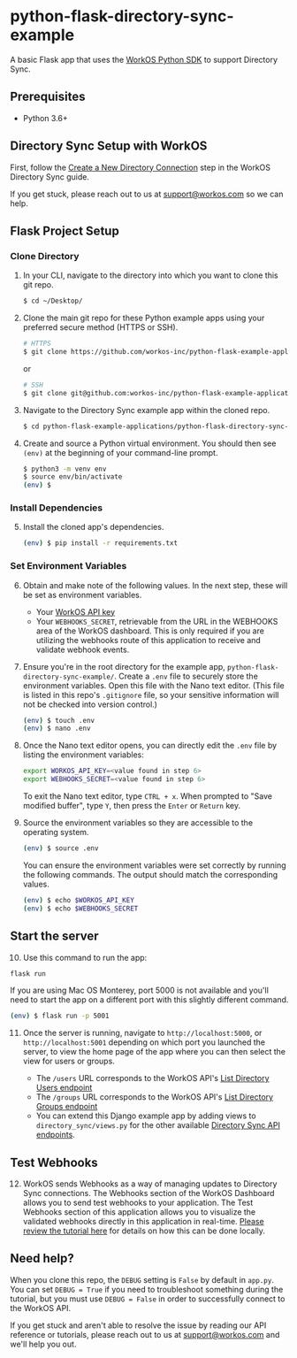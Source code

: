 # python-flask-directory-sync-example
A basic Flask app that uses the [WorkOS Python SDK](https://github.com/workos-inc/workos-python) to support Directory Sync.

## Prerequisites
- Python 3.6+

## Directory Sync Setup with WorkOS
First, follow the [Create a New Directory Connection](https://workos.com/docs/directory-sync/guide/create-new-directory-connection) step in the WorkOS Directory Sync guide.

If you get stuck, please reach out to us at support@workos.com so we can help.

## Flask Project Setup

### Clone Directory

1. In your CLI, navigate to the directory into which you want to clone this git repo.
   ```bash
   $ cd ~/Desktop/
   ```

2. Clone the main git repo for these Python example apps using your preferred secure method (HTTPS or SSH).
   ```bash
   # HTTPS
   $ git clone https://github.com/workos-inc/python-flask-example-applications.git
   ```

   or

   ```bash
   # SSH
   $ git clone git@github.com:workos-inc/python-flask-example-applications.git
   ```

3. Navigate to the Directory Sync example app within the cloned repo.
   ```bash
   $ cd python-flask-example-applications/python-flask-directory-sync-example
   ```

4. Create and source a Python virtual environment. You should then see `(env)` at the beginning of your command-line prompt.
   ```bash
   $ python3 -m venv env
   $ source env/bin/activate
   (env) $
   ```

### Install Dependencies

5. Install the cloned app's dependencies.
   ```bash
   (env) $ pip install -r requirements.txt
   ```

### Set Environment Variables

6. Obtain and make note of the following values. In the next step, these will be set as environment variables.
   - Your [WorkOS API key](https://dashboard.workos.com/api-keys)
   - Your `WEBHOOKS_SECRET`, retrievable from the URL in the WEBHOOKS area of the WorkOS dashboard. This is only required if you are utilizing the webhooks route of this application to receive and validate webhook events. 


7. Ensure you're in the root directory for the example app, `python-flask-directory-sync-example/`. Create a `.env` file to securely store the environment variables. Open this file with the Nano text editor. (This file is listed in this repo's `.gitignore` file, so your sensitive information will not be checked into version control.)
   ```bash
   (env) $ touch .env
   (env) $ nano .env
   ```

 8. Once the Nano text editor opens, you can directly edit the `.env` file by listing the environment variables:
    ```bash
    export WORKOS_API_KEY=<value found in step 6>
    export WEBHOOKS_SECRET=<value found in step 6>
    ```

    To exit the Nano text editor, type `CTRL + x`. When prompted to "Save modified buffer", type `Y`, then press the `Enter` or `Return` key.

9. Source the environment variables so they are accessible to the operating system.
   ```bash
   (env) $ source .env
   ```

   You can ensure the environment variables were set correctly by running the following commands. The output should match the corresponding values.
   ```bash
   (env) $ echo $WORKOS_API_KEY
   (env) $ echo $WEBHOOKS_SECRET
   ```

## Start the server

10. Use this command to run the app:
   ```bash
   flask run
   ```

   If you are using Mac OS Monterey, port 5000 is not available and you'll need to start the app on a different port with this slightly different command. 
   ```bash
   (env) $ flask run -p 5001
   ```

11. Once the server is running, navigate to `http://localhost:5000`, or `http://localhost:5001` depending on which port you launched the server,  to view the home page of the app where you can then select the view for users or groups. 

    - The `/users` URL corresponds to the WorkOS API's [List Directory Users endpoint](https://workos.com/docs/reference/directory-sync/user/list)
    - The `/groups` URL corresponds to the WorkOS API's [List Directory Groups endpoint](https://workos.com/docs/reference/directory-sync/group/list)
    - You can extend this Django example app by adding views to `directory_sync/views.py` for the other available [Directory Sync API endpoints](https://workos.com/docs/reference/directory-sync).


## Test Webhooks

12. WorkOS sends Webhooks as a way of managing updates to Directory Sync connections. The Webhooks section of the WorkOS Dashboard allows you to send test webhooks to your application. The Test Webhooks section of this application allows you to visualize the validated webhooks directly in this application in real-time. [Please review the tutorial here](https://workos.com/blog/test-workos-webhooks-locally-ngrok) for details on how this can be done locally. 


## Need help?

When you clone this repo, the `DEBUG` setting is `False` by default in `app.py`. You can set `DEBUG = True` if you need to troubleshoot something during the tutorial, but you must use `DEBUG = False` in order to successfully connect to the WorkOS API.

If you get stuck and aren't able to resolve the issue by reading our API reference or tutorials, please  reach out to us at support@workos.com and we'll help you out.
